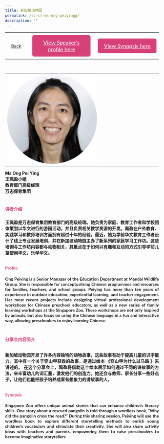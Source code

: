 ```yaml
---
title: 新加坡动物园
permalink: /sc-cl-ms-ong-peiyingg/
description: ""
---
```

<style>
  .video-container {
  position: relative;
  width: 100%;
  overflow: hidden;
  padding-top: 56.25%; 
}
.responsive-iframe {
  position: absolute;
  top: 0;
  left: 0;
  bottom: 0;
  right: 0;
  width: 100%;
  height: 100%;
  border: none;
}
.btntop {
    position: fixed;
    float: right;
    bottom: 20px;
    right: 80px;
    z-index: 99;
    boder: none;
    background-color: #3bb9ff;
    cursor: pointer;
    padding: 15px;
    boder-radius: 4px;
    color: #fff;
    font-weight: 600;
}
    .btn1,.btn2{
      font-size: 18px;
    font-family: Lato,sans-serif;
    background-color: #d84178;
    padding: 13px 13px;
    border-radius: 6px;
    text-align: center;
    display: block;
    margin-left: 8px;
  }
  @media only screen and (max-width: 600px){ 
  .btn1,.btn2{
   margin-left: -6px;
    padding: 1px 8px;
  }
  }
   .btn1:hover {
background-color: lightgrey;!important;
}
 .btn2:hover {
background-color: lightgrey;!important;
}
.content a {
margin-bottom:0rem;
text-decoration:none;
}
  img {
height:auto;
max-width:100%;
}
	
	.tlimg img {
height:auto;
max-width:30%;
}
</style>


<table>
  <tbody><tr>   
        <td style="border: none;
  text-align: left;padding: 20px;">
<a href="/iw-chinese-session">Back</a>
</td>
    <td style="border: none;
  text-align: left;padding: 8px;width: 43%;"> <a href="#C1" class="btn1" style="color:#fff;">View Speaker's profile here</a> </td>
    <td style="border: none;
  text-align: left;padding: 8px;width: 43%;">
      <a href="#C2" class="btn2" style="color:#fff;">  View Synopsis here</a>
    </td>
   </tr>
</tbody></table><br>

<table>
		<tbody><tr>
		<td>
		<img src="/images/CL/11_ong_pei_ying.png" style="width:60%"> 
		</td>
	
</tr></tbody></table>
	

 <p> <strong>Ms Ong Pei Ying<br>王珮盈小姐<br>教育部门高级经理<br>万态保育集团<br>
</strong></p><strong>
<h4 id="C1" style="padding-top:24px;margin:0px;color:#d84178;font-family:Lato,sans-serif;">讲者介绍</h4>
<p style="padding-top:24px;margin:0px;font-family: Lato,sans-serif;text-align: justify">
王珮盈是万态保育集团教育部门的高级经理。她负责为家庭、教育工作者和学校团体策划以华文进行的游园活动，并且负责相关教学资源的开发。珮盈在户外教育、实践学习和教师培训方面拥有超过十年的经验。最近，她为学前华文教育工作者设计了线上专业发展培训，并在新加坡动物园主办了新系列的家庭学习工作坊。这些培训与工作坊内容都与动物相关，其重点在于如何以有趣和互动的方式引导学前儿童使用华文，乐学华文。
</p>
	
<h4 id="C1" style="padding-top:12px;color:#d84178;font-family:Lato,sans-serif;">Profile</h4>
<p style="margin:0px;font-family: Lato,sans-serif;text-align: justify">
Ong Peiying is a Senior Manager of the Education Department at Mandai Wildlife Group. She is responsible for conceptualising Chinese programmes and resources for families, teachers, and school groups. Peiying has more than ten years of experience in outdoor education, experiential learning, and teacher engagement. Her most recent projects include designing virtual professional development workshops for Chinese preschool educators, as well as a new series of family learning workshops at the Singapore Zoo. These workshops are not only inspired by animals, but also focus on using the Chinese language in a fun and interactive way, allowing preschoolers to enjoy learning Chinese.</p>


<h4 id="C2" style="padding-top:24px; color:#d84178;font-family:Lato,sans-serif;">分享会内容简介</h4>  
<p style="padding-top:12px;margin:0px;font-family: Lato,sans-serif;text-align: justify">
新加坡动物园开发了许多内容独特的动物故事，这些故事有助于提高儿童的识字能力。其中有一个关于穿山甲获救的故事，是通过绘本 《穿山甲为什么过马路 》来讲述的。 在这个分享会上，珮盈将借助这个绘本展示如何通过不同的讲故事的方法，来丰富幼儿的词汇量，激发他们的创造力。她还会与教师、家长分享一些好点子，让他们也能把孩子培养成富有想象力的讲故事的人。
</p>
<h4 id="C2" style="padding-top:12px;color:#d84178;font-family:Lato,sans-serif;">Synopsis</h4>  
<p style="margin:0px;font-family: Lato,sans-serif; text-align:justify;">
Singapore Zoo offers unique animal stories that can enhance children’s literacy skills. One story about a rescued pangolin is told through a wordless book, “Why did the pangolin cross the road?” During this sharing session, Peiying will use the wordless book to explore different storytelling methods to enrich young children’s vocabulary and stimulate their creativity. She will also share activity ideas with teachers and parents, empowering them to raise preschoolers to become imaginative storytellers</p></strong>